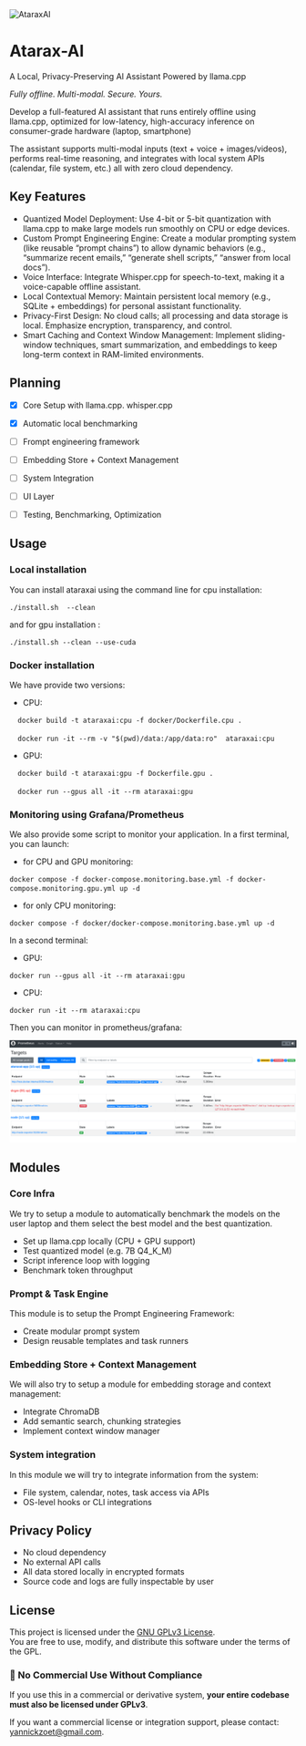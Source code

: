<img src="https://github.com/user-attachments/assets/fdd8be29-ac97-4efc-8e5b-b559096e5234" alt="AtaraxAI" width="200">


# Atarax-AI

A Local, Privacy-Preserving AI Assistant Powered by llama.cpp

_Fully offline. Multi-modal. Secure. Yours._

Develop a full-featured AI assistant that runs entirely offline using llama.cpp, optimized for low-latency, high-accuracy inference on consumer-grade hardware (laptop, smartphone)

The assistant supports multi-modal inputs (text + voice + images/videos), performs real-time reasoning, and integrates with local system APIs (calendar, file system, etc.)  all with zero cloud dependency.




## Key Features

- Quantized Model Deployment: Use 4-bit or 5-bit quantization with llama.cpp to make large models run smoothly on CPU or edge devices.
- Custom Prompt Engineering Engine: Create a modular prompting system (like reusable “prompt chains”) to allow dynamic behaviors (e.g., “summarize recent emails,” “generate shell scripts,” “answer from local docs”).
- Voice Interface: Integrate Whisper.cpp for speech-to-text, making it a voice-capable offline assistant.
- Local Contextual Memory: Maintain persistent local memory (e.g., SQLite + embeddings) for personal assistant functionality.
- Privacy-First Design: No cloud calls; all processing and data storage is local. Emphasize encryption, transparency, and control.
- Smart Caching and Context Window Management: Implement sliding-window techniques, smart summarization, and embeddings to keep long-term context in RAM-limited environments.


## Planning
  - [x] Core Setup with llama.cpp. whisper.cpp
  - [x] Automatic local benchmarking
  - [ ] Frompt engineering framework
  - [ ] Embedding Store + Context Management
  - [ ] System Integration
  - [ ] UI Layer
  - [ ] Testing, Benchmarking, Optimization 




## Usage 

### Local installation

You can install ataraxai using the command line for cpu installation:

```
./install.sh  --clean
```

and for gpu installation :

```
./install.sh --clean --use-cuda  
```

### Docker installation

We have provide two versions:

  - CPU: 
  ``` 
    docker build -t ataraxai:cpu -f docker/Dockerfile.cpu .

    docker run -it --rm -v "$(pwd)/data:/app/data:ro"  ataraxai:cpu
  ```

  - GPU:
  ``` 
    docker build -t ataraxai:gpu -f Dockerfile.gpu .

    docker run --gpus all -it --rm ataraxai:gpu
  ``` 

### Monitoring using Grafana/Prometheus

We also provide some script to monitor your application. In a first terminal, you can launch:

- for CPU and GPU monitoring:
``` 
docker compose -f docker-compose.monitoring.base.yml -f docker-compose.monitoring.gpu.yml up -d
``` 

- for only CPU monitoring:
``` 
docker compose -f docker/docker-compose.monitoring.base.yml up -d
``` 

In a second terminal:

- GPU:
``` 
docker run --gpus all -it --rm ataraxai:gpu
``` 


- CPU:
``` 
docker run -it --rm ataraxai:cpu
``` 

Then you can monitor in prometheus/grafana:

![alt text](docs/api/prometheus.png)

## Modules

### Core Infra

We try to setup a module to automatically benchmark the models on the user laptop and them select the best model and the best quantization. 

- Set up llama.cpp locally (CPU + GPU support)
- Test quantized model (e.g. 7B Q4_K_M)
- Script inference loop with logging
- Benchmark token throughput

### Prompt & Task Engine

This module is to setup the Prompt Engineering Framework:

- Create modular prompt system
- Design reusable templates and task runners

### Embedding Store + Context Management 

We will also try to setup a module for embedding storage and context management:

- Integrate ChromaDB
- Add semantic search, chunking strategies
- Implement context window manager


### System integration

In this module we will try to integrate information from the system:

- File system, calendar, notes, task access via APIs
- OS-level hooks or CLI integrations

## Privacy Policy

- No cloud dependency
- No external API calls
- All data stored locally in encrypted formats
- Source code and logs are fully inspectable by user


## License

This project is licensed under the [GNU GPLv3 License](LICENSE).  
You are free to use, modify, and distribute this software under the terms of the GPL.

### 🚫 No Commercial Use Without Compliance

If you use this in a commercial or derivative system, **your entire codebase must also be licensed under GPLv3**.

If you want a commercial license or integration support, please contact: yannickzoet@gmail.com.
